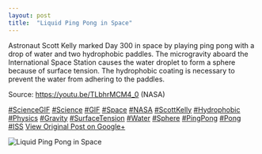 ```yaml
---
layout: post
title:  "Liquid Ping Pong in Space"
---
```


Astronaut Scott Kelly marked Day 300 in space by playing ping pong with a drop of water and two hydrophobic paddles. The microgravity aboard the International Space Station causes the water droplet to form a sphere because of surface tension. The hydrophobic coating is necessary to prevent the water from adhering to the paddles.  
  
Source: <https://youtu.be/TLbhrMCM4_0> (NASA)  
  
[#ScienceGIF](https://plus.google.com/s/%23ScienceGIF/posts) [#Science](https://plus.google.com/s/%23Science/posts) [#GIF](https://plus.google.com/s/%23GIF/posts) [#Space](https://plus.google.com/s/%23Space/posts) [#NASA](https://plus.google.com/s/%23NASA/posts) [#ScottKelly](https://plus.google.com/s/%23ScottKelly/posts) [#Hydrophobic](https://plus.google.com/s/%23Hydrophobic/posts) [#Physics](https://plus.google.com/s/%23Physics/posts) [#Gravity](https://plus.google.com/s/%23Gravity/posts) [#SurfaceTension](https://plus.google.com/s/%23SurfaceTension/posts) [#Water](https://plus.google.com/s/%23Water/posts) [#Sphere](https://plus.google.com/s/%23Sphere/posts) [#PingPong](https://plus.google.com/s/%23PingPong/posts) [#Pong](https://plus.google.com/s/%23Pong/posts) [#ISS](https://plus.google.com/s/%23ISS/posts)
[View Original Post on Google+](https://plus.google.com/+ColinSullender/posts/MYCDn75BUzY)

![Liquid Ping Pong in Space](https://i.imgur.com/V6ughpi.gif)
